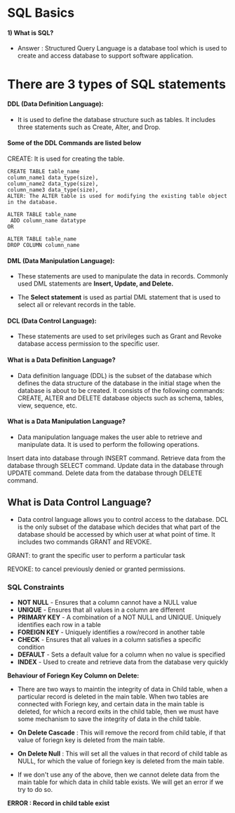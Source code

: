 # SQL Basics

#### 1) What is SQL?

* Answer : Structured Query Language is a database tool which is used to create and access database to support software application.

# There are 3 types of SQL statements

#### DDL (Data Definition Language): 
* It is used to define the database structure such as tables. It includes three statements such as Create, Alter, and Drop.

#### Some of the DDL Commands are listed below

CREATE: It is used for creating the table.
````
CREATE TABLE table_name
column_name1 data_type(size),
column_name2 data_type(size),
column_name3 data_type(size),
ALTER: The ALTER table is used for modifying the existing table object in the database.

ALTER TABLE table_name
 ADD column_name datatype
OR

ALTER TABLE table_name
DROP COLUMN column_name

````
#### DML (Data Manipulation Language): 
* These statements are used to manipulate the data in records. Commonly used DML statements are **Insert, Update, and Delete.**

* The **Select statement** is used as partial DML statement that is used to select all or relevant records in the table.

#### DCL (Data Control Language): 
* These statements are used to set privileges such as Grant and Revoke database access permission to the specific user.

#### What is a Data Definition Language?
* Data definition language (DDL) is the subset of the database which defines the data structure of the database in the initial stage when the database is about to be created. It consists of the following commands: CREATE, ALTER and DELETE database objects such as schema, tables, view, sequence, etc.

#### What is a Data Manipulation Language?
* Data manipulation language makes the user able to retrieve and manipulate data. It is used to perform the following operations.

Insert data into database through INSERT command.
Retrieve data from the database through SELECT command.
Update data in the database through UPDATE command.
Delete data from the database through DELETE command.
## What is Data Control Language?
* Data control language allows you to control access to the database. DCL is the only subset of the database which decides that what part of the database should be accessed by which user at what point of time. It includes two commands GRANT and REVOKE.

GRANT: to grant the specific user to perform a particular task

REVOKE: to cancel previously denied or granted permissions.

### SQL Constraints

* **NOT NULL** - Ensures that a column cannot have a NULL value
* **UNIQUE** - Ensures that all values in a column are different
* **PRIMARY KEY** - A combination of a NOT NULL and UNIQUE. Uniquely identifies each row in a table
* **FOREIGN KEY** - Uniquely identifies a row/record in another table
* **CHECK** - Ensures that all values in a column satisfies a specific condition
* **DEFAULT** - Sets a default value for a column when no value is specified
* **INDEX** - Used to create and retrieve data from the database very quickly

**Behaviour of Foriegn Key Column on Delete:**

* There are two ways to maintin the integrity of data in Child table, when a particular record is deleted in the main table. When two tables are connected with Foriegn key, and certain data in the main table is deleted, for which a record exits in the child table, then we must have some mechanism to save the integrity of data in the child table.

* **On Delete Cascade** : This will remove the record from child table, if that value of foriegn key is deleted from the main table.

* **On Delete Null** : This will set all the values in that record of child table as NULL, for which the value of foriegn key is deleted from the main table.

* If we don't use any of the above, then we cannot delete data from the main table for which data in child table exists. We will get an error if we try to do so.

**ERROR : Record in child table exist**
  

